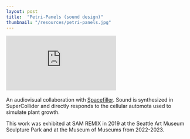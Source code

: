 ```yaml
---
layout: post
title:  "Petri-Panels (sound design)"
thumbnail: "/resources/petri-panels.jpg"
---
```

<div class="video-wrapper">
    <iframe title="vimeo-player" src="https://player.vimeo.com/video/377708593?h=e64e8fa9b4&byline=0&portrait=0" frameborder="0"    allowfullscreen></iframe>
</div>
<br>
An audiovisual collaboration with <a href="https://spacefiller.space/algoplex1/">Spacefiller</a>. Sound is synthesized in SuperCollider and directly responds to the cellular automota used to simulate plant growth.

This work was exhibited at SAM REMIX in 2019 at the Seattle Art Museum Sculpture Park and at the Museum of Museums from 2022-2023.